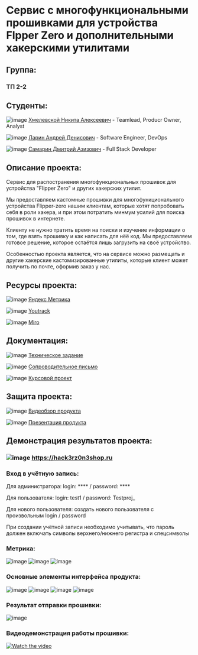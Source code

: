 # Сервис с многофункциональными прошивками для устройства Flpper Zero и дополнительными хакерскими утилитами

## Группа:

### **ТП 2-2**

## Студенты:

![image](https://github.com/user-attachments/assets/fb287216-f3bd-4012-b0db-61c19104e69e) [Хмелевской Никита Алексеевич](https://github.com/nikitakhmelevskoy) - Teamlead, Producr Owner, Analyst

![image](https://github.com/user-attachments/assets/6e99ef64-7faa-4913-95df-a42cd255c794) [Ларин Андрей Денисович](https://github.com/Worstrling) - Software Engineer, DevOps

![image](https://github.com/user-attachments/assets/248a0dd0-2f32-4679-84fe-781f5e909745) [Самарин Дмитрий Азизович](https://github.com/dimonlime) - Full Stack Developer
  
## Описание проекта:

Сервис для распостранения многофункциональных прошивок для устройства "Flipper Zero" и других хакерских утилит. 

Мы предоставляем кастомные прошивки для многофункционального устройства Flipper-zero нашим клиентам, которые хотят попробовать себя в роли хакера, и при этом потратить минмум усилий для поиска прошивок в интернете.

Клиенту не нужно тратить время на поиски и изучение информации о том, где взять прошивку и как написать для нёё код. Мы предоставляем готовое решение, которое остаётся лишь загрузить на своё устройство.

Особенностью проекта является, что на сервисе можно размещать и другие хакерские кастомизированные утилиты, которые клиент может получить по почте, оформив заказ у нас.

## Ресурсы проекта:
![image](https://github.com/user-attachments/assets/92a178a7-7737-471b-89da-d2aeb979fed8) [Яндекс Метрика](https://metrika.yandex.ru/dashboard?id=97628804)

![image](https://github.com/user-attachments/assets/77b9528c-0283-4a51-869d-34c4567a0c20) [Youtrack](https://nikitakhmelevskoy.youtrack.cloud/projects/6ad76b5d-eadd-42c3-858f-332b5bba082e)

![image](https://github.com/user-attachments/assets/949583c5-ed33-4b62-9a46-2310d9c2e659) [Miro](#)

## Документация:

![image](https://github.com/user-attachments/assets/af8aef75-3ae4-4c65-8d2c-3c8cfbdf4ed3) [Техническое задание](https://github.com/Worstrling/Flipperzero-Firmware/blob/main/upd.%D0%97%D0%B0%D1%89%D0%B8%D1%82%D0%B0%20%D0%BF%D1%80%D0%BE%D0%B5%D0%BA%D1%82%D0%B0/upd2.%D0%97%D0%B0%D1%89%D0%B8%D1%82%D0%B0%20%D0%BF%D1%80%D0%BE%D0%B5%D0%BA%D1%82%D0%B0/%D0%A2%D0%B5%D1%85%D0%BD%D0%B8%D1%87%D0%B5%D1%81%D0%BA%D0%BE%D0%B5%20%D0%B7%D0%B0%D0%B4%D0%B0%D0%BD%D0%B8%D0%B5%20%D0%B7%D0%B0%D0%BA%D0%B0%D0%B7%D1%87%D0%B8%D0%BA%D1%83.pdf)

![image](https://github.com/user-attachments/assets/af8aef75-3ae4-4c65-8d2c-3c8cfbdf4ed3) [Сопроводительное письмо](https://github.com/Worstrling/Flipperzero-Firmware/blob/main/upd.%D0%97%D0%B0%D1%89%D0%B8%D1%82%D0%B0%20%D0%BF%D1%80%D0%BE%D0%B5%D0%BA%D1%82%D0%B0/upd2.%D0%97%D0%B0%D1%89%D0%B8%D1%82%D0%B0%20%D0%BF%D1%80%D0%BE%D0%B5%D0%BA%D1%82%D0%B0/%D0%A1%D0%BE%D0%BF%D1%80%D0%BE%D0%B2%D0%BE%D0%B4%D0%B8%D1%82%D0%B5%D0%BB%D1%8C%D0%BD%D0%BE%D0%B5%20%D0%BF%D0%B8%D1%81%D1%8C%D0%BC%D0%BE.pdf)

![image](https://github.com/user-attachments/assets/af8aef75-3ae4-4c65-8d2c-3c8cfbdf4ed3) [Курсовой проект](https://github.com/Worstrling/Flipperzero-Firmware/blob/main/upd.%D0%97%D0%B0%D1%89%D0%B8%D1%82%D0%B0%20%D0%BF%D1%80%D0%BE%D0%B5%D0%BA%D1%82%D0%B0/upd2.%D0%97%D0%B0%D1%89%D0%B8%D1%82%D0%B0%20%D0%BF%D1%80%D0%BE%D0%B5%D0%BA%D1%82%D0%B0/%D0%9A%D1%83%D1%80%D1%81%D0%BE%D0%B2%D0%BE%D0%B9%20%D0%BF%D1%80%D0%BE%D0%B5%D0%BA%D1%82.pdf)

## Защита проекта:

![image](https://github.com/user-attachments/assets/99369ebb-0731-4a47-9c34-cc7bf539a86b) [Видеобзор продукта](https://youtu.be/dCBLDwQyBTg?si=sFAGQMtGwsPY1Dlq)

![image](https://github.com/user-attachments/assets/320ac85c-7cb5-48f4-8c29-ee93e4e2b375) [Презентация продукта](https://github.com/Worstrling/Flipperzero-Firmware/blob/main/upd.%D0%97%D0%B0%D1%89%D0%B8%D1%82%D0%B0%20%D0%BF%D1%80%D0%BE%D0%B5%D0%BA%D1%82%D0%B0/%D0%9F%D1%80%D0%B5%D0%B7%D0%B5%D0%BD%D1%82%D0%B0%D1%86%D0%B8%D1%8F%20%D0%BF%D1%80%D0%BE%D0%B5%D0%BA%D1%82%D0%B0%20Flipper-Zero.pdf)

## Демонстрация результатов проекта:

### ![image](https://github.com/user-attachments/assets/2148ba7a-6115-4b62-83b5-4dc350270418) https://hack3rz0n3shop.ru 

### Вход в учётную запись:

Для администратора:
login: **** / password: ****

Для пользователя: 
login: test1 / password: Testproj_

Для нового пользователя: cоздать нового пользователя с произвольным login / password

При создании учётной записи необходимо учитывать, что пароль должен включать символы верхнего/нижнего регистра и спецсимволы

### Метрика:

![image](https://github.com/user-attachments/assets/94217fc5-0f45-47d3-9d57-1f881f6c7f89)
![image](https://github.com/user-attachments/assets/e22c5e66-0776-4bda-92ba-a76002cc9b6e)
![image](https://github.com/user-attachments/assets/6368c2aa-48d5-4d0d-b999-56260b241c6a)

### Основные элементы интерфейса продукта:

![image](https://github.com/user-attachments/assets/bb21fd90-59f4-4cf9-b78f-574ababd7d4c)
![image](https://github.com/user-attachments/assets/9adf47e0-33ad-4d9b-a3f1-bf843e22e5da)
![image](https://github.com/user-attachments/assets/d51b52b2-9d92-4b67-b1a4-4ea066247673)
![image](https://github.com/user-attachments/assets/8cbe7c7b-e476-44b5-906a-00f074790998)

### Результат отправки прошивки:
![image](https://github.com/user-attachments/assets/5879eb51-d7df-4139-bc4e-8297fcfd7272)

### Видеодемонстрация работы прошивки:
[![Watch the video](https://img.youtube.com/vi/dCBLDwQyBTg/hqdefault.jpg)](https://youtu.be/dCBLDwQyBTg?si=sFAGQMtGwsPY1Dlq)
